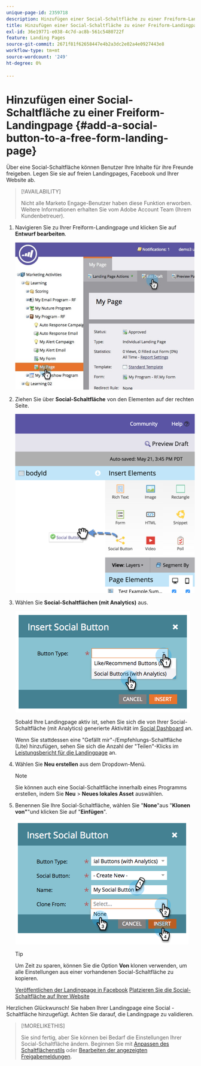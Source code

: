 ```yaml
---
unique-page-id: 2359718
description: Hinzufügen einer Social-Schaltfläche zu einer Freiform-Landingpage - Marketo-Dokumente - Produktdokumentation
title: Hinzufügen einer Social-Schaltfläche zu einer Freiform-Landingpage
exl-id: 36e19771-e038-4c7d-ac8b-561c5480722f
feature: Landing Pages
source-git-commit: 2671f81f62658447e4b2a3dc2e02a4e0927443e8
workflow-type: tm+mt
source-wordcount: '249'
ht-degree: 0%

---
```


# Hinzufügen einer Social-Schaltfläche zu einer Freiform-Landingpage {#add-a-social-button-to-a-free-form-landing-page}

Über eine Social-Schaltfläche können Benutzer Ihre Inhalte für ihre Freunde freigeben. Legen Sie sie auf freien Landingpages, Facebook und Ihrer Website ab.

>[!AVAILABILITY]
>
>Nicht alle Marketo Engage-Benutzer haben diese Funktion erworben. Weitere Informationen erhalten Sie vom Adobe Account Team (Ihrem Kundenbetreuer).

1. Navigieren Sie zu Ihrer Freiform-Landingpage und klicken Sie auf **Entwurf bearbeiten**.

   ![](assets/scoring.jpg)

1. Ziehen Sie über **Social-Schaltfläche** von den Elementen auf der rechten Seite.

   ![](assets/image2015-5-21-15-3a47-3a46.png)

1. Wählen Sie **Social-Schaltflächen (mit Analytics)** aus.

   ![](assets/image2014-9-17-10-3a35-3a13.png)

   Sobald Ihre Landingpage aktiv ist, sehen Sie sich die von Ihrer Social-Schaltfläche (mit Analytics) generierte Aktivität im [Social Dashboard](/help/marketo/product-docs/demand-generation/social/social-functions/view-social-performance.md) an.

   Wenn Sie stattdessen eine &quot;Gefällt mir&quot;-/Empfehlungs-Schaltfläche (Lite) hinzufügen, sehen Sie sich die Anzahl der &quot;Teilen&quot;-Klicks im [Leistungsbericht für die Landingpage](/help/marketo/product-docs/demand-generation/landing-pages/understanding-landing-pages/landing-page-performance-report.md) an.

1. Wählen Sie **Neu erstellen** aus dem Dropdown-Menü.

   >[!NOTE]
   >
   >Sie können auch eine Social-Schaltfläche innerhalb eines Programms erstellen, indem Sie **Neu** > **Neues lokales Asset** auswählen.

1. Benennen Sie Ihre Social-Schaltfläche, wählen Sie &quot;**None**&quot;aus &quot;**Klonen von&quot;**&quot;und klicken Sie auf &quot;**Einfügen**&quot;.

   ![](assets/image2014-9-17-10-3a35-3a26.png)

   >[!TIP]
   >
   >Um Zeit zu sparen, können Sie die Option **Von** klonen verwenden, um alle Einstellungen aus einer vorhandenen Social-Schaltfläche zu kopieren.

   [Veröffentlichen der Landingpage in Facebook](/help/marketo/product-docs/demand-generation/facebook/publish-landing-pages-to-facebook.md) [Platzieren Sie die Social-Schaltfläche auf Ihrer Website](/help/marketo/product-docs/demand-generation/social/social-functions/deploy-social-on-your-website.md)

Herzlichen Glückwunsch! Sie haben Ihrer Landingpage eine Social -Schaltfläche hinzugefügt. Achten Sie darauf, die Landingpage zu validieren.

>[!MORELIKETHIS]
>
>Sie sind fertig, aber Sie können bei Bedarf die Einstellungen Ihrer Social-Schaltfläche ändern. Beginnen Sie mit [Anpassen des Schaltflächenstils](/help/marketo/product-docs/demand-generation/social/configuring-social-actions/customize-social-app-button.md) oder [Bearbeiten der angezeigten Freigabemeldungen](/help/marketo/product-docs/demand-generation/social/configuring-social-actions/configure-social-sign-up-share-flow.md).
